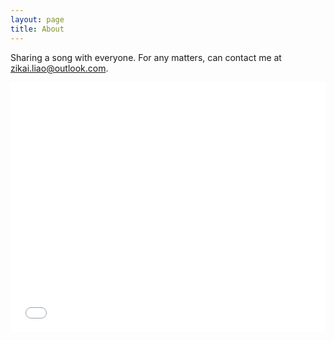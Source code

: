 ```yaml
---
layout: page
title: About
---
```


Sharing a song with everyone. For any matters, can contact me at zikai.liao@outlook.com.


<iframe 
  src="//player.bilibili.com/player.html?isOutside=true&aid=247027840&bvid=BV1Yv411h71J&cid=308696368&p=1&autoplay=0&danmaku=0&start=80&t=1m20s&platform=html5"
  width="100%" 
  height="400px"
  frameborder="0" 
  scrolling="no" 
  allowfullscreen>
</iframe>